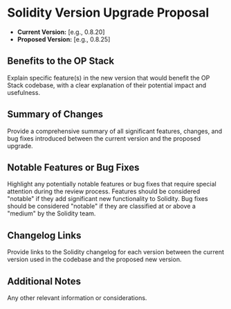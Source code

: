 # Solidity Version Upgrade Proposal

- **Current Version:** [e.g., 0.8.20]
- **Proposed Version:** [e.g., 0.8.25]

## Benefits to the OP Stack

Explain specific feature(s) in the new version that would benefit the OP Stack codebase, with a
clear explanation of their potential impact and usefulness.

## Summary of Changes

Provide a comprehensive summary of all significant features, changes, and bug fixes introduced
between the current version and the proposed upgrade.

## Notable Features or Bug Fixes

Highlight any potentially notable features or bug fixes that require special attention during the
review process. Features should be considered "notable" if they add significant new functionality
to Solidity. Bug fixes should be considered "notable" if they are classified at or above a "medium"
by the Solidity team.

## Changelog Links

Provide links to the Solidity changelog for each version between the current version used in the
codebase and the proposed new version.

## Additional Notes

Any other relevant information or considerations.

